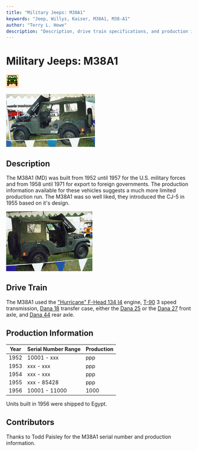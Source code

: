 ```yaml
---
title: "Military Jeeps: M38A1"
keywords: "Jeep, Willys, Kaiser, M38A1, M38-A1"
author: "Terry L. Howe"
description: "Description, drive train specifications, and production information for the Willys Jeep M38A1"
---
```


# Military Jeeps: M38A1

![military jeeps](/images/military.gif)

[![1958 M38A1 drivers side](/images/m38a1dt.jpg)](/images/m38a1d.jpg)

## Description

The M38A1 (MD) was built from 1952 until 1957 for the U.S. military
forces and from 1958 until 1971 for export to foreign governments.
The production information available for these vehicles suggests
a much more limited production run.
The M38A1 was so well liked, they introduced the CJ-5 in 1955 based on
it's design.

[![1958 M38A1 passenger side](/images/m38a1t.jpg)](/images/m38a1.jpg)

## Drive Train

The M38A1 used the
["Hurricane" F-Head 134 I4](/engine/hurricane134.html)
engine,
[T-90](/trans/t90.html) 3 speed transmission,
[Dana 18](/xfer/d18.html) transfer case, either the
[Dana 25](/axle/d25.html) or the
[Dana 27](/axle/d27.html) front axle, and
[Dana 44](/axle/d44.html) rear axle.

## Production Information

| Year | Serial Number Range | Production |
| --- | --- | --- |
| 1952 | 10001 - xxx | ppp |
| 1953 | xxx - xxx | ppp |
| 1954 | xxx - xxx | ppp |
| 1955 | xxx - 85428 | ppp |
| 1956 | 10001 - 11000 | 1000 |

Units built in 1956 were shipped to Egypt.

## Contributors

Thanks to Todd Paisley for the M38A1 serial number and production
information.